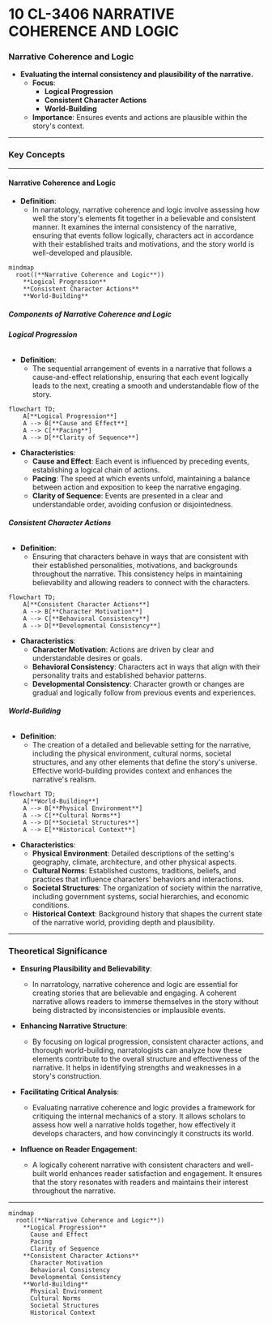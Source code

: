 # 10 CL-3406 NARRATIVE COHERENCE AND LOGIC

### **Narrative Coherence and Logic**

- **Evaluating the internal consistency and plausibility of the narrative.**
  - **Focus**:
    - **Logical Progression**
    - **Consistent Character Actions**
    - **World-Building**
  - **Importance**: Ensures events and actions are plausible within the story's context.

---

### **Key Concepts**

---

#### **Narrative Coherence and Logic**

- **Definition**:
  - In narratology, narrative coherence and logic involve assessing how well the story's elements fit together in a believable and consistent manner. It examines the internal consistency of the narrative, ensuring that events follow logically, characters act in accordance with their established traits and motivations, and the story world is well-developed and plausible.

```mermaid
mindmap
  root((**Narrative Coherence and Logic**))
    **Logical Progression**
    **Consistent Character Actions**
    **World-Building**
```

##### **Components of Narrative Coherence and Logic**

###### **Logical Progression**

- **Definition**:
  - The sequential arrangement of events in a narrative that follows a cause-and-effect relationship, ensuring that each event logically leads to the next, creating a smooth and understandable flow of the story.

```mermaid
flowchart TD;
    A[**Logical Progression**]
    A --> B[**Cause and Effect**]
    A --> C[**Pacing**]
    A --> D[**Clarity of Sequence**]
```

- **Characteristics**:
  - **Cause and Effect**: Each event is influenced by preceding events, establishing a logical chain of actions.
  - **Pacing**: The speed at which events unfold, maintaining a balance between action and exposition to keep the narrative engaging.
  - **Clarity of Sequence**: Events are presented in a clear and understandable order, avoiding confusion or disjointedness.

###### **Consistent Character Actions**

- **Definition**:
  - Ensuring that characters behave in ways that are consistent with their established personalities, motivations, and backgrounds throughout the narrative. This consistency helps in maintaining believability and allowing readers to connect with the characters.

```mermaid
flowchart TD;
    A[**Consistent Character Actions**]
    A --> B[**Character Motivation**]
    A --> C[**Behavioral Consistency**]
    A --> D[**Developmental Consistency**]
```

- **Characteristics**:
  - **Character Motivation**: Actions are driven by clear and understandable desires or goals.
  - **Behavioral Consistency**: Characters act in ways that align with their personality traits and established behavior patterns.
  - **Developmental Consistency**: Character growth or changes are gradual and logically follow from previous events and experiences.

###### **World-Building**

- **Definition**:
  - The creation of a detailed and believable setting for the narrative, including the physical environment, cultural norms, societal structures, and any other elements that define the story's universe. Effective world-building provides context and enhances the narrative's realism.

```mermaid
flowchart TD;
    A[**World-Building**]
    A --> B[**Physical Environment**]
    A --> C[**Cultural Norms**]
    A --> D[**Societal Structures**]
    A --> E[**Historical Context**]
```

- **Characteristics**:
  - **Physical Environment**: Detailed descriptions of the setting's geography, climate, architecture, and other physical aspects.
  - **Cultural Norms**: Established customs, traditions, beliefs, and practices that influence characters' behaviors and interactions.
  - **Societal Structures**: The organization of society within the narrative, including government systems, social hierarchies, and economic conditions.
  - **Historical Context**: Background history that shapes the current state of the narrative world, providing depth and plausibility.

---

### **Theoretical Significance**

- **Ensuring Plausibility and Believability**:

  - In narratology, narrative coherence and logic are essential for creating stories that are believable and engaging. A coherent narrative allows readers to immerse themselves in the story without being distracted by inconsistencies or implausible events.

- **Enhancing Narrative Structure**:

  - By focusing on logical progression, consistent character actions, and thorough world-building, narratologists can analyze how these elements contribute to the overall structure and effectiveness of the narrative. It helps in identifying strengths and weaknesses in a story's construction.

- **Facilitating Critical Analysis**:

  - Evaluating narrative coherence and logic provides a framework for critiquing the internal mechanics of a story. It allows scholars to assess how well a narrative holds together, how effectively it develops characters, and how convincingly it constructs its world.

- **Influence on Reader Engagement**:
  - A logically coherent narrative with consistent characters and well-built world enhances reader satisfaction and engagement. It ensures that the story resonates with readers and maintains their interest throughout the narrative.

---

```mermaid
mindmap
  root((**Narrative Coherence and Logic**))
    **Logical Progression**
      Cause and Effect
      Pacing
      Clarity of Sequence
    **Consistent Character Actions**
      Character Motivation
      Behavioral Consistency
      Developmental Consistency
    **World-Building**
      Physical Environment
      Cultural Norms
      Societal Structures
      Historical Context
```
